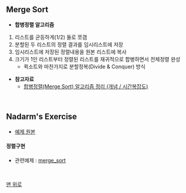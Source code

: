 ## Merge Sort
- __합병정렬 알고리즘__
1. 리스트를 균등하게(1/2) 둘로 쪼갬
2. 분할된 두 리스트의 정렬 결과를 임시리스트에 저장
3. 임시리스트에 저장된 정렬내용을 원본 리스트에 복사
4. 크기가 1인 리스트부터 정렬된 리스트를 재귀적으로 합병하면서 전체정렬 완성
    - 퀵소트와 마찬가지로 분할정복(Divide & Conquer) 방식
- __참고자료__
    - [합병정렬(Merge Sort) 알고리즘 정리 (개념 / 시간복잡도)](https://zeddios.tistory.com/38)
<br>

## Nadarm's Exercise
- [예제 원본](https://github.com/nadarm/42-algorithm/tree/master/sort/merge)

#### 정렬구현
- 관련예제 : [merge_sort](./merge_sort.c)
<br>

[맨 위로](#merge-sort)
